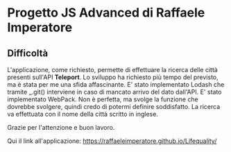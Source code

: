 # Progetto JS Advanced di Raffaele Imperatore

## Difficoltà

L'applicazione, come richiesto, permette di effettuare la ricerca delle città presenti sull'API <b>Teleport</b>. 
Lo sviluppo ha richiesto più tempo del previsto, ma è stata per me una sfida affascinante.
E' stato implementato Lodash che tramite _.git() interviene in caso di mancato arrivo del dato dall'API. E' stato implementato WebPack.
Non è perfetta, ma svolge la funzione che dovrebbe svolgere, quindi credo di potermi definire soddisfatto.
La ricerca va effettuata con il nome della città scritto in inglese.

Grazie per l'attenzione e buon lavoro.

Qui il link all'applicazione:
https://raffaeleimperatore.github.io/Lifequality/
